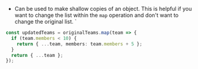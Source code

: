 - Can be used to make shallow copies of an object. This is helpful if you want to change the list within the `map` operation and don't want to change the original list.
`
```ts
const updatedTeams = originalTeams.map(team => {
  if (team.members < 10) {
    return { ...team, members: team.members + 5 };
  }
  return { ...team };
});
```


